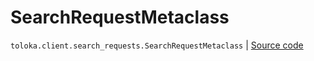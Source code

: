 # SearchRequestMetaclass
`toloka.client.search_requests.SearchRequestMetaclass` | [Source code](https://github.com/Toloka/toloka-kit/blob/v1.2.0.post1/src/client/search_requests.py#L151)

